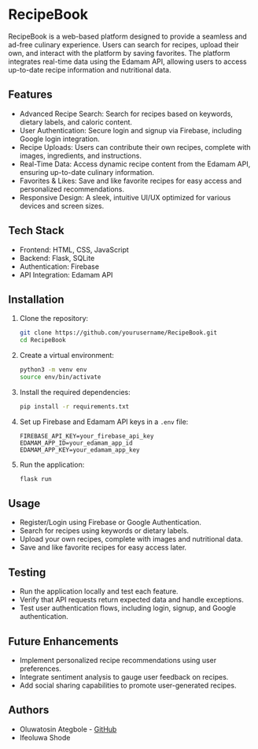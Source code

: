 # RecipeBook

RecipeBook is a web-based platform designed to provide a seamless and ad-free culinary experience. Users can search for recipes, upload their own, and interact with the platform by saving favorites. The platform integrates real-time data using the Edamam API, allowing users to access up-to-date recipe information and nutritional data.

## Features
- Advanced Recipe Search: Search for recipes based on keywords, dietary labels, and caloric content.
- User Authentication: Secure login and signup via Firebase, including Google login integration.
- Recipe Uploads: Users can contribute their own recipes, complete with images, ingredients, and instructions.
- Real-Time Data: Access dynamic recipe content from the Edamam API, ensuring up-to-date culinary information.
- Favorites & Likes: Save and like favorite recipes for easy access and personalized recommendations.
- Responsive Design: A sleek, intuitive UI/UX optimized for various devices and screen sizes.

## Tech Stack
- Frontend: HTML, CSS, JavaScript
- Backend: Flask, SQLite
- Authentication: Firebase
- API Integration: Edamam API

## Installation
1. Clone the repository:
   ```bash
   git clone https://github.com/yourusername/RecipeBook.git
   cd RecipeBook
   ```

2. Create a virtual environment:
   ```bash
   python3 -m venv env
   source env/bin/activate
   ```

3. Install the required dependencies:
   ```bash
   pip install -r requirements.txt
   ```

4. Set up Firebase and Edamam API keys in a `.env` file:
   ```env
   FIREBASE_API_KEY=your_firebase_api_key
   EDAMAM_APP_ID=your_edamam_app_id
   EDAMAM_APP_KEY=your_edamam_app_key
   ```

5. Run the application:
   ```bash
   flask run
   ```

## Usage
- Register/Login using Firebase or Google Authentication.
- Search for recipes using keywords or dietary labels.
- Upload your own recipes, complete with images and nutritional data.
- Save and like favorite recipes for easy access later.

## Testing
- Run the application locally and test each feature.
- Verify that API requests return expected data and handle exceptions.
- Test user authentication flows, including login, signup, and Google authentication.

## Future Enhancements
- Implement personalized recipe recommendations using user preferences.
- Integrate sentiment analysis to gauge user feedback on recipes.
- Add social sharing capabilities to promote user-generated recipes.


## Authors
- Oluwatosin Ategbole - [GitHub](https://github.com/oluwatosinategbole)
- Ifeoluwa Shode
